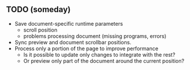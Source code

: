 ## TODO (someday)

* Save document-specific runtime parameters
  - scroll position
  - problems processing document (missing programs, errors)
* Sync preview and document scrollbar positions.
* Process only a portion of the page to improve performance
  - Is it possible to update only changes to integrate with the rest?
  - Or preview only part of the document around the current position?

